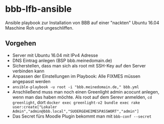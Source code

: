 # bbb-lfb-ansible

Ansible playbook zur Installation von BBB auf einer "nackten" Ubuntu 16.04 Maschine
Roh und ungeschliffen.

## Vorgehen

* Server mit Ubuntu 16.04 mit IPv4 Adresse
* DNS Eintrag anlegen (BSP bbb.meinedomain.de)
* Sicherstellen, dass man sich als root mit SSH-Key auf den Server verbinden kann
* Anpassen der Einstellungen im Playbook: Alle FIXMES müssen angepasst werden
* ``ansible-playbook -u root -i "bbb.meinedomain.de," bbb.yml``
* Anschließend muss man noch einen Greenlight admin acocunt anlegen, wenn man das haben möchte. Als root auf dem Serevr anmelden, ``cd greenlight``, dort ``docker exec greenlight-v2 bundle exec rake user:create["Lokaler Admin","admin@bbb.local","SUOERGEHEIMESPASSWORT","admin"]``
* Das Secret fürs Moodle Plugin bekommt man mit ``bbb-conf --secret``
